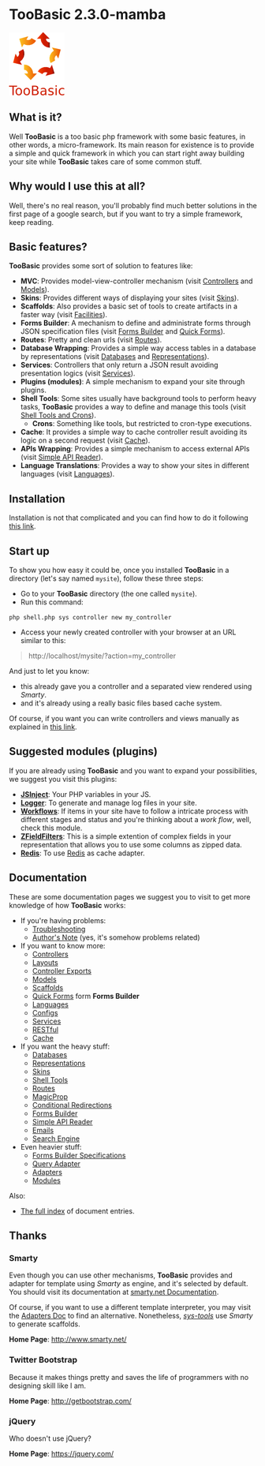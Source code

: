 # TooBasic 2.3.0-mamba

![ ](docs/images/TooBasic-logo-128px.png)

## What is it?
Well __TooBasic__ is a too basic php framework with some basic features, in other
words, a micro-framework.
Its main reason for existence is to provide a simple and quick framework in which
you can start right away building your site while __TooBasic__ takes care of some
common stuff.

## Why would I use this at all?
Well, there's no real reason, you'll probably find much better solutions in the
first page of a google search, but if you want to try a simple framework, keep
reading.

## Basic features?
__TooBasic__ provides some sort of solution to features like:

* __MVC__: Provides model-view-controller mechanism (visit
[Controllers](docs/controller.md) and [Models](docs/models.md)).
* __Skins__: Provides different ways of displaying your sites (visit
[Skins](docs/skins.md)).
* __Scaffolds__: Also provides a basic set of tools to create artifacts in a
faster way (visit [Facilities](docs/facilities.md)).
* __Forms Builder__: A mechanism to define and administrate forms through JSON
specification files (visit [Forms Builder](docs/forms.md) and [Quick
Forms](docs/qforms.md)).
* __Routes__: Pretty and clean urls (visit [Routes](docs/routes.md)).
* __Database Wrapping__: Provides a simple way access tables in a database by
representations (visit [Databases](docs/databases.md) and
[Representations](docs/representations.md)).
* __Services__: Controllers that only return a JSON result avoiding presentation
logics (visit [Services](docs/services.md)).
* __Plugins (modules)__: A simple mechanism to expand your site through plugins.
* __Shell Tools__: Some sites usually have background tools to perform heavy
tasks, __TooBasic__ provides a way to define and manage this tools (visit
[Shell Tools and Crons](docs/shelltools.md)).
	* __Crons__: Something like tools, but restricted to cron-type executions.
* __Cache__: It provides a simple way to cache controller result avoiding its
logic on a second request (visit [Cache](docs/cache.md)).
* __APIs Wrapping__: Provides a simple mechanism to access external APIs (visit
[Simple API Reader](docs/sapireader.md)).
* __Language Translations__: Provides a way to show your sites in different
languages (visit [Languages](docs/language.md)).

## Installation
Installation is not that complicated and you can find how to do it following [this
link](docs/install.md).

## Start up
To show you how easy it could be, once you installed __TooBasic__ in a directory
(let's say named `mysite`), follow these three steps:

* Go to your __TooBasic__ directory (the one called `mysite`).
* Run this command:
```text
php shell.php sys controller new my_controller
```
* Access your newly created controller with your browser at an URL similar to
this:

> http://localhost/mysite/?action=my_controller

And just to let you know:

* this already gave you a controller and a separated view rendered using _Smarty_.
* and it's already using a really basic files based cache system.

Of course, if you want you can write controllers and views manually as explained
in [this link](docs/controller.md).

## Suggested modules (plugins)
If you are already using __TooBasic__ and you want to expand your possibilities,
we suggest you visit this plugins:

* [__JSInject__](https://github.com/daemonraco/toobasic-jsinject): Your PHP
variables in your JS.
* [__Logger__](https://github.com/daemonraco/toobasic-logger): To generate and
manage log files in your site.
* [__Workflows__](https://github.com/daemonraco/toobasic-workflows): If items in
your site have to follow a intricate process with different stages and status and
you're thinking about a _work flow_, well, check this module.
* [__ZFieldFilters__](https://github.com/daemonraco/toobasic-zfieldfilters): This
is a simple extention of complex fields in your representation that allows you to
use some columns as zipped data.
* [__Redis__](https://github.com/daemonraco/toobasic-redis): To use
[Redis](http://redis.io) as cache adapter.

## Documentation
These are some documentation pages we suggest you to visit to get more knowledge
of how __TooBasic__ works:

* If you're having problems:
	* [Troubleshooting](docs/troubleshooting.md)
	* [Author's Note](docs/authorsnote.md) (yes, it's somehow problems
related)
* If you want to know more:
	* [Controllers](docs/controller.md)
	* [Layouts](docs/layout.md)
	* [Controller Exports](docs/controllerexports.md)
	* [Models](docs/models.md)
	* [Scaffolds](docs/facilities.md)
	* [Quick Forms](docs/qforms.md) form __Forms Builder__
	* [Languages](docs/language.md)
	* [Configs](docs/configs.md)
	* [Services](docs/services.md)
	* [RESTful](docs/restful.md)
	* [Cache](docs/cache.md)
* If you want the heavy stuff:
	* [Databases](docs/databases.md)
	* [Representations](docs/representations.md)
	* [Skins](docs/skins.md)
	* [Shell Tools](docs/shelltools.md)
	* [Routes](docs/routes.md)
	* [MagicProp](docs/magicprop.md)
	* [Conditional Redirections](docs/redirections.md)
	* [Forms Builder](docs/forms.md)
	* [Simple API Reader](docs/sapireader.md)
	* [Emails](docs/emails.md)
	* [Search Engine](docs/searchengine.md)
* Even heavier stuff:
	* [Forms Builder Specifications](docs/tech/forms.md)
	* [Query Adapter](docs/tech/queryadapter.md)
	* [Adapters](docs/tech/adapters.md)
	* [Modules](docs/tech/modules.md)

Also:

* [The full index](docsindex.md) of document entries.

## Thanks
### Smarty
Even though you can use other mechanisms, __TooBasic__ provides and adapter for
template using _Smarty_ as engine, and it's selected by default.
You should visit its documentation at
[smarty.net Documentation](http://www.smarty.net/documentation).

Of course, if you want to use a different template interpreter, you may visit the
[Adapters Doc](docs/tech/adapters.md) to find an alternative.
Nonetheless, [_sys-tools_](docs/facilities.md) use _Smarty_ to generate scaffolds.

__Home Page__: http://www.smarty.net/

### Twitter Bootstrap
Because it makes things pretty and saves the life of programmers with no designing
skill like I am.

__Home Page__: http://getbootstrap.com/

### jQuery
Who doesn't use jQuery?

__Home Page__: https://jquery.com/

<!--:GBSUMMARY:::Introduction:-->
